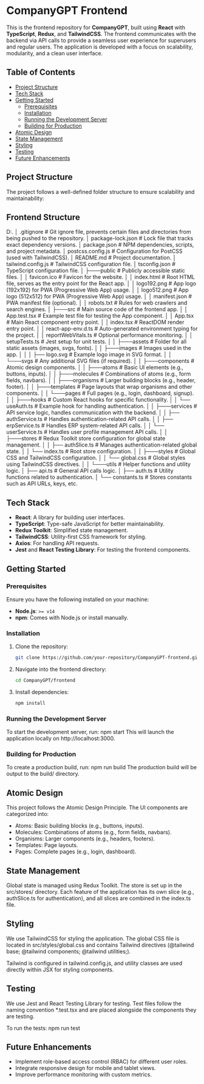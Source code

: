 # CompanyGPT Frontend

This is the frontend repository for **CompanyGPT**, built using **React** with **TypeScript**, **Redux**, and **TailwindCSS**. The frontend communicates with the backend via API calls to provide a seamless user experience for superusers and regular users. The application is developed with a focus on scalability, modularity, and a clean user interface.

## Table of Contents
- [Project Structure](#project-structure)
- [Tech Stack](#tech-stack)
- [Getting Started](#getting-started)
  - [Prerequisites](#prerequisites)
  - [Installation](#installation)
  - [Running the Development Server](#running-the-development-server)
  - [Building for Production](#building-for-production)
- [Atomic Design](#atomic-design)
- [State Management](#state-management)
- [Styling](#styling)
- [Testing](#testing)
- [Future Enhancements](#future-enhancements)

## Project Structure

The project follows a well-defined folder structure to ensure scalability and maintainability:

## Frontend Structure

D:.
│   .gitignore                 # Git ignore file, prevents certain files and directories from being pushed to the repository.
│   package-lock.json          # Lock file that tracks exact dependency versions.
│   package.json               # NPM dependencies, scripts, and project metadata.
│   postcss.config.js          # Configuration for PostCSS (used with TailwindCSS).
│   README.md                  # Project documentation.
│   tailwind.config.js         # TailwindCSS configuration file.
│   tsconfig.json              # TypeScript configuration file.
│
├───public                     # Publicly accessible static files.
│   │   favicon.ico            # Favicon for the website.
│   │   index.html             # Root HTML file, serves as the entry point for the React app.
│   │   logo192.png            # App logo (192x192) for PWA (Progressive Web App) usage.
│   │   logo512.png            # App logo (512x512) for PWA (Progressive Web App) usage.
│   │   manifest.json          # PWA manifest file (optional).
│   │   robots.txt             # Rules for web crawlers and search engines.
│
├───src                        # Main source code of the frontend app.
│   │   App.test.tsx           # Example test file for testing the App component.
│   │   App.tsx                # Main React component entry point.
│   │   index.tsx              # ReactDOM render entry point.
│   │   react-app-env.d.ts     # Auto-generated environment typing for the project.
│   │   reportWebVitals.ts     # Optional performance monitoring.
│   │   setupTests.ts          # Jest setup for unit tests.
│
│   ├───assets                 # Folder for all static assets (images, svgs, fonts).
│   │   ├───images             # Images used in the app.
│   │   │   ├── logo.svg       # Example logo image in SVG format.
│   │   └───svgs               # Any additional SVG files (if required).
│
│   ├───components             # Atomic design components.
│   │   ├───atoms              # Basic UI elements (e.g., buttons, inputs).
│   │   ├───molecules          # Combinations of atoms (e.g., form fields, navbars).
│   │   ├───organisms          # Larger building blocks (e.g., header, footer).
│   │   ├───templates          # Page layouts that wrap organisms and other components.
│   │   └───pages              # Full pages (e.g., login, dashboard, signup).
│
│   ├───hooks                  # Custom React hooks for specific functionality.
│   │   └── useAuth.ts         # Example hook for handling authentication.
│
│   ├───services               # API service logic, handles communication with the backend.
│   │   ├── authService.ts     # Handles authentication-related API calls.
│   │   ├── erpService.ts      # Handles ERP system-related API calls.
│   │   └── userService.ts     # Handles user profile management API calls.
│
│   ├───stores                 # Redux Toolkit store configuration for global state management.
│   │   ├── authSlice.ts       # Manages authentication-related global state.
│   │   └── index.ts           # Root store configuration.
│
│   ├───styles                 # Global CSS and TailwindCSS configuration.
│   │   └── global.css         # Global styles using TailwindCSS directives.
│
│   └───utils                  # Helper functions and utility logic.
│       ├── api.ts             # General API calls logic.
│       ├── auth.ts            # Utility functions related to authentication.
│       └── constants.ts       # Stores constants such as API URLs, keys, etc.


## Tech Stack

- **React**: A library for building user interfaces.
- **TypeScript**: Type-safe JavaScript for better maintainability.
- **Redux Toolkit**: Simplified state management.
- **TailwindCSS**: Utility-first CSS framework for styling.
- **Axios**: For handling API requests.
- **Jest** and **React Testing Library**: For testing the frontend components.

## Getting Started

### Prerequisites

Ensure you have the following installed on your machine:

- **Node.js**: `>= v14`
- **npm**: Comes with Node.js or install manually.

### Installation

1. Clone the repository:
   ```bash
   git clone https://github.com/your-repository/CompanyGPT-frontend.git

2. Navigate into the frontend directory:
   ```bash
   cd CompanyGPT/frontend

3. Install dependencies:
   ```bash
   npm install

### Running the Development Server

To start the development server, run:
   npm start
   This will launch the application locally on http://localhost:3000.


### Building for Production

To create a production build, run:
   npm run build
   The production build will be output to the build/ directory.


## Atomic Design

This project follows the Atomic Design Principle. The UI components are categorized into:

 - Atoms: Basic building blocks (e.g., buttons, inputs).
 - Molecules: Combinations of atoms (e.g., form fields, navbars).
 - Organisms: Larger components (e.g., headers, footers).
 - Templates: Page layouts.
 - Pages: Complete pages (e.g., login, dashboard).


## State Management

Global state is managed using Redux Toolkit. The store is set up in the src/stores/ directory. Each feature of the application has its own slice (e.g., authSlice.ts for authentication), and all slices are combined in the index.ts file.


## Styling
We use TailwindCSS for styling the application. The global CSS file is located in src/styles/global.css and contains Tailwind directives (@tailwind base; @tailwind components; @tailwind utilities;).

Tailwind is configured in tailwind.config.js, and utility classes are used directly within JSX for styling components.


## Testing
We use Jest and React Testing Library for testing. Test files follow the naming convention *.test.tsx and are placed alongside the components they are testing.

To run the tests:
   npm run test


## Future Enhancements
 - Implement role-based access control (RBAC) for different user roles.
 - Integrate responsive design for mobile and tablet views.
 - Improve performance monitoring with custom metrics.